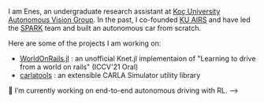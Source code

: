 <!-- ### Hi there 👋

<!--
**eneserciyes/eneserciyes** is a ✨ _special_ ✨ repository because its `README.md` (this file) appears on your GitHub profile.
-->
I am Enes, an undergraduate research assistant at [Koç University Autonomous Vision Group](https://mysite.ku.edu.tr/fguney/). In the past, I co-founded [KU AIRS](https://airs.club/) and have led the [SPARK](https://eneserciyes.github.io/projects/spark/) team and built an autonomous car from scratch.

Here are some of the projects I am working on: 

- [WorldOnRails.jl](https://github.com/eneserciyes/world_on_rails.jl) : an unofficial Knet.jl implementaion of "Learning to drive from a world on rails" (ICCV'21 Oral)
- [carlatools](https://github.com/eneserciyes/carlatools) : an extensible CARLA Simulator utility library

🔭 I’m currently working on end-to-end autonomous driving with RL. 
 -->
